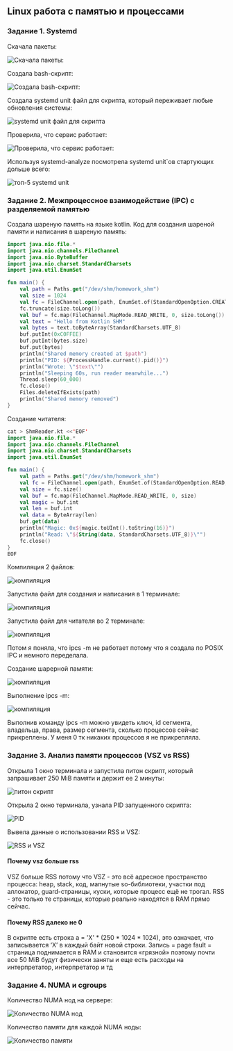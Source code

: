 ## Linux работа с памятью и процессами

### Задание 1. Systemd
Скачала пакеты:

![Скачала пакеты:](https://github.com/nastyane/Operation-of-high-load-systems/blob/master/images/img1.png)

Создала bash-скрипт:

![Создала bash-скрипт:](https://github.com/nastyane/Operation-of-high-load-systems/blob/master/images/img7.png)

Создала systemd unit файл для скрипта, который переживает любые обновления системы:

![systemd unit файл для скрипта](https://github.com/nastyane/Operation-of-high-load-systems/blob/master/images/img6.png)

Проверила, что сервис работает:

![Проверила, что сервис работает:](https://github.com/nastyane/Operation-of-high-load-systems/blob/master/images/img5.png)

Используя systemd-analyze посмотрела systemd unit`ов стартующих дольше всего:

![топ-5 systemd unit](https://github.com/nastyane/Operation-of-high-load-systems/blob/master/images/img3.png)

### Задание 2. Межпроцессное взаимодействие (IPC) с разделяемой памятью 

Создала шареную память на языке kotlin.
Код для создания шареной памяти и написания в шареную память:

``` ShmCreator.kt
import java.nio.file.*
import java.nio.channels.FileChannel
import java.nio.ByteBuffer
import java.nio.charset.StandardCharsets
import java.util.EnumSet

fun main() {
    val path = Paths.get("/dev/shm/homework_shm")
    val size = 1024
    val fc = FileChannel.open(path, EnumSet.of(StandardOpenOption.CREATE, StandardOpenOption.READ, StandardOpenOption.WRITE))
    fc.truncate(size.toLong())
    val buf = fc.map(FileChannel.MapMode.READ_WRITE, 0, size.toLong())
    val text = "Hello from Kotlin SHM"
    val bytes = text.toByteArray(StandardCharsets.UTF_8)
    buf.putInt(0xC0FFEE)
    buf.putInt(bytes.size)
    buf.put(bytes)
    println("Shared memory created at $path")
    println("PID: ${ProcessHandle.current().pid()}")
    println("Wrote: \"$text\"")
    println("Sleeping 60s, run reader meanwhile...")
    Thread.sleep(60_000)
    fc.close()
    Files.deleteIfExists(path)
    println("Shared memory removed")
}
```

Создание читателя:
``` ShmCreator.kt
cat > ShmReader.kt <<'EOF'
import java.nio.file.*
import java.nio.channels.FileChannel
import java.nio.charset.StandardCharsets
import java.util.EnumSet

fun main() {
    val path = Paths.get("/dev/shm/homework_shm")
    val fc = FileChannel.open(path, EnumSet.of(StandardOpenOption.READ, StandardOpenOption.WRITE))
    val size = fc.size()
    val buf = fc.map(FileChannel.MapMode.READ_WRITE, 0, size)
    val magic = buf.int
    val len = buf.int
    val data = ByteArray(len)
    buf.get(data)
    println("Magic: 0x${magic.toUInt().toString(16)}")
    println("Read: \"${String(data, StandardCharsets.UTF_8)}\"")
    fc.close()
}
EOF

```

Компиляция 2 файлов:

![компиляция](https://github.com/nastyane/Operation-of-high-load-systems/blob/master/images/img11.png)

Запустила файл для создания и написания в 1 терминале:

![компиляция](https://github.com/nastyane/Operation-of-high-load-systems/blob/master/images/img12.png)

Запустила файл для читателя во 2 терминале: 

![компиляция](https://github.com/nastyane/Operation-of-high-load-systems/blob/master/images/img13.png)

Потом я поняла, что ipcs -m не работает потому что я создала по POSIX IPC и немного переделала. 

Создание шарерной памяти: 

![компиляция](https://github.com/nastyane/Operation-of-high-load-systems/blob/master/images/img14.png)

Выполнение ipcs -m:

![компиляция](https://github.com/nastyane/Operation-of-high-load-systems/blob/master/images/img16.png)

Выполнив команду ipcs -m можно увидеть ключ, id сегмента, владельца, права, размер сегмента, сколько процессов сейчас прикреплены. У меня 0 тк никаких процессов я не прикрепляла. 

### Задание 3. Анализ памяти процессов (VSZ vs RSS) 

Открыла 1 окно терминала и запустила питон скрипт, который запрашивает 250 MiB памяти и держит ее 2 минуты:

![питон скрипт](https://github.com/nastyane/Operation-of-high-load-systems/blob/master/images/img2.png)

Открыла 2 окно терминала, узнала PID запущенного скрипта:

![PID](https://github.com/nastyane/Operation-of-high-load-systems/blob/master/images/img8.png)

Вывела данные о использовании RSS и VSZ:

![RSS и VSZ](https://github.com/nastyane/Operation-of-high-load-systems/blob/master/images/img9.png)

#### Почему vsz больше rss

VSZ больше RSS потому что VSZ - это всё адресное пространство процесса: heap, stack, код, мапнутые so-библиотеки, участки под аллокатор, guard-страницы, куски, которые процесс ещё не трогал. RSS - это только те страницы, которые реально находятся в RAM прямо сейчас.

#### Почему RSS далеко не 0

В скрипте есть строка a = 'X' * (250 * 1024 * 1024), это означает, что записывается ‘X’ в каждый байт новой строки. Запись = page fault = страница поднимается в RAM и становится «грязной» поэтому почти все 50 MiB будут физически заняты и еще есть расходы на интерпретатор, интерпретатор и тд

### Задание 4. NUMA и cgroups 

Количество NUMA нод на сервере:

![Количество NUMA нод](https://github.com/nastyane/Operation-of-high-load-systems/blob/master/images/img4.png)

Количество памяти для каждой NUMA ноды:

![Количество памяти](https://github.com/nastyane/Operation-of-high-load-systems/blob/master/images/img17.png)

